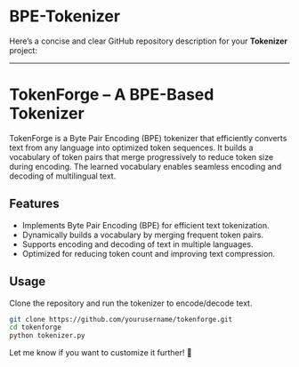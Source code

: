 # BPE-Tokenizer

Here’s a concise and clear GitHub repository description for your **Tokenizer** project:  

---

# **TokenForge – A BPE-Based Tokenizer**  

TokenForge is a Byte Pair Encoding (BPE) tokenizer that efficiently converts text from any language into optimized token sequences. It builds a vocabulary of token pairs that merge progressively to reduce token size during encoding. The learned vocabulary enables seamless encoding and decoding of multilingual text.  

## **Features**  
- Implements Byte Pair Encoding (BPE) for efficient text tokenization.  
- Dynamically builds a vocabulary by merging frequent token pairs.  
- Supports encoding and decoding of text in multiple languages.  
- Optimized for reducing token count and improving text compression.  

## **Usage**  
Clone the repository and run the tokenizer to encode/decode text.  

```bash
git clone https://github.com/yourusername/tokenforge.git  
cd tokenforge  
python tokenizer.py
```  

Let me know if you want to customize it further! 🚀
